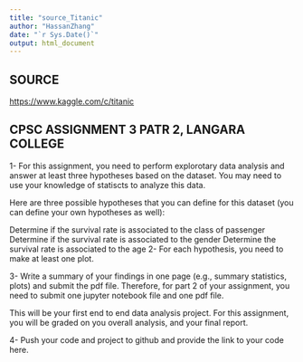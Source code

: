 ```yaml
---
title: "source_Titanic"
author: "HassanZhang"
date: "`r Sys.Date()`"
output: html_document
---
```


## SOURCE

<https://www.kaggle.com/c/titanic>

## CPSC ASSIGNMENT 3 PATR 2, LANGARA COLLEGE

1- For this assignment, you need to perform explorotary data analysis and answer at least three hypotheses based on the dataset. You may need to use your knowledge of statiscts to analyze this data.

Here are three possible hypotheses that you can define for this dataset (you can define your own hypotheses as well):

Determine if the survival rate is associated to the class of passenger Determine if the survival rate is associated to the gender Determine the survival rate is associated to the age 2- For each hypothesis, you need to make at least one plot.

3- Write a summary of your findings in one page (e.g., summary statistics, plots) and submit the pdf file. Therefore, for part 2 of your assignment, you need to submit one jupyter notebook file and one pdf file.

This will be your first end to end data analysis project. For this assignment, you will be graded on you overall analysis, and your final report.

4- Push your code and project to github and provide the link to your code here.

